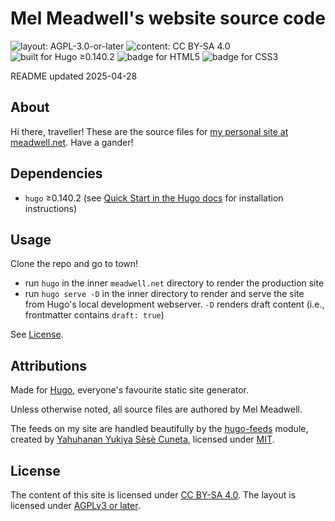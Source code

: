 # Mel Meadwell's website source code

![layout: AGPL-3.0-or-later](https://img.shields.io/badge/layout-AGPL--3.0--or--later-indianred?labelColor=darkslategrey)
![content: CC BY-SA 4.0](https://img.shields.io/badge/content-CC_BY--SA_4.0-indianred?labelColor=darkslategrey)
![built for Hugo ≥0.140.2](https://img.shields.io/badge/built_for-Hugo_%E2%89%A50.140.2-deeppink?logo=hugo&logoColor=white&labelColor=darkslategrey)
![badge for HTML5](https://img.shields.io/badge/HTML5-tomato?logo=html5&logoColor=white)
![badge for CSS3](https://img.shields.io/badge/CSS3-tomato?logo=css3&logoColor=white)

README updated 2025-04-28

## About

Hi there, traveller! These are the source files for [my personal site at meadwell.net](https://meadwell.net). Have a gander!

## Dependencies

- `hugo` ≥0.140.2 (see [Quick Start in the Hugo docs](https://gohugo.io/getting-started/quick-start/) for installation instructions)

## Usage

Clone the repo and go to town!

- run `hugo` in the inner `meadwell.net` directory to render the production site
- run `hugo serve -D` in the inner directory to render and serve the site from Hugo's local development webserver. `-D` renders draft content (i.e., frontmatter contains `draft: true`)

See [License](#license).

## Attributions

Made for [Hugo](https://gohugo.io/), everyone's favourite static site generator.

Unless otherwise noted, all source files are authored by Mel Meadwell.

The feeds on my site are handled beautifully by the [hugo-feeds](https://codeberg.org/yelosan/hugo-feeds) module, created by [Yahuhanan Yukiya Sèsè Cuneta](https://youronly.one/), licensed under [MIT](https://github.com/qx-7/meadwell.net/blob/main/meadwell.net/themes/hugo-feeds/LICENSE.markdown).

## License

The content of this site is licensed under [CC BY-SA 4.0](https://github.com/qx-7/meadwell.net/blob/main/LICENSE.CC-BY-SA-4.0.markdown). The layout is licensed under [AGPLv3 or later](https://github.com/qx-7/meadwell.net/blob/main/LICENSE.AGPL-3.0-or-later.markdown).
